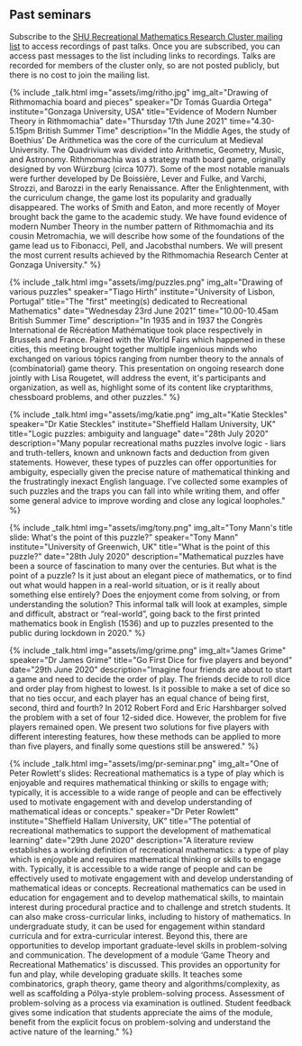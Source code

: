## Past seminars

Subscribe to the [SHU Recreational Mathematics Research Cluster mailing list](https://www.google.com/url?q=https%3A%2F%2Fwww.jiscmail.ac.uk%2FSHU-RMRC&sa=D&sntz=1&usg=AFQjCNENE6mx8ZdEZVSckovetPHsqedVoA) to access recordings of past talks. Once you are subscribed, you can access past messages to the list including links to recordings. Talks are recorded for members of the cluster only, so are not posted publicly, but there is no cost to join the mailing list. 

<div class='talks'>

{% include _talk.html
    img="assets/img/ritho.jpg"
    img_alt="Drawing of Rithmomachia board and pieces"
    speaker="Dr Tomás Guardia Ortega"
    institute="Gonzaga University, USA"
    title="Evidence of Modern Number Theory in Rithmomachia"
    date="Thursday 17th June 2021"
    time="4.30-5.15pm British Summer Time"
    description="In the Middle Ages, the study of Boethius' De Arithmetica was the core of the curriculum at Medieval University. The Quadrivium was divided into Arithmetic, Geometry, Music, and Astronomy. Rithmomachia was a strategy math board game, originally designed by von Würzburg (circa 1077). Some of the most notable manuals were further developed by De Boissière, Lever and Fulke, and Varchi, Strozzi, and Barozzi in the early Renaissance. After the Enlightenment, with the curriculum change, the game lost its popularity and gradually disappeared. The works of Smith and Eaton, and more recently of Moyer brought back the game to the academic study. We have found evidence of modern Number Theory in the number pattern of Rithmomachia and its cousin Metromachia, we will describe how some of the foundations of the game lead us to Fibonacci, Pell, and Jacobsthal numbers. We will present the most current results achieved by the Rithmomachia Research Center at Gonzaga University."
%}

{% include _talk.html
    img="assets/img/puzzles.png"
    img_alt="Drawing of various puzzles"
    speaker="Tiago Hirth"
    institute="University of Lisbon, Portugal"
    title="The \"first\" meeting(s) dedicated to Recreational Mathematics"
    date="Wednesday 23rd June 2021"
    time="10.00-10.45am British Summer Time"
    description="In 1935 and in 1937 the Congrès International de Récréation Mathématique took place respectively in Brussels and France. Paired with the World Fairs which happened in these cities, this meeting brought together multiple ingenious minds who exchanged on various tópics ranging from number theory to the annals of (combinatorial) game theory. This presentation on ongoing research done jointly with Lisa Rougetet, will address the event, it's participants and organization, as well as, highlight some of its content like cryptarithms, chessboard problems, and other puzzles."
%}

{% include _talk.html
    img="assets/img/katie.png"
    img_alt="Katie Steckles"
    speaker="Dr Katie Steckles"
    institute="Sheffield Hallam University, UK"
    title="Logic puzzles: ambiguity and language"
    date="28th July 2020"
    description="Many popular recreational maths puzzles involve logic - liars and truth-tellers, known and unknown facts and deduction from given statements. However, these types of puzzles can offer opportunities for ambiguity, especially given the precise nature of mathematical thinking and the frustratingly inexact English language. I’ve collected some examples of such puzzles and the traps you can fall into while writing them, and offer some general advice to improve wording and close any logical loopholes."
%}

{% include _talk.html
    img="assets/img/tony.png"
    img_alt="Tony Mann's title slide: What's the point of this puzzle?"
    speaker="Tony Mann"
    institute="University of Greenwich, UK"
    title="What is the point of this puzzle?"
    date="28th July 2020"
    description="Mathematical puzzles have been a source of fascination to many over the centuries. But what is the point of a puzzle? Is it just about an elegant piece of mathematics, or to find out what would happen in a real-world situation, or is it really about something else entirely? Does the enjoyment come from solving, or from understanding the solution? This informal talk will look at examples, simple and difficult, abstract or “real-world”, going back to the first printed mathematics book in English (1536) and up to puzzles presented to the public during lockdown in 2020."
%}

{% include _talk.html
    img="assets/img/grime.png"
    img_alt="James Grime"
    speaker="Dr James Grime"
    title="Go First Dice for five players and beyond"
    date="29th June 2020"
    description="Imagine four friends are about to start a game and need to decide the order of play. The friends decide to roll dice and order play from highest to lowest. Is it possible to make a set of dice so that no ties occur, and each player has an equal chance of being first, second, third and fourth? In 2012 Robert Ford and Eric Harshbarger solved the problem with a set of four 12-sided dice. However, the problem for five players remained open. We present two solutions for five players with different interesting features, how these methods can be applied to more than five players, and finally some questions still be answered."
%}

{% include _talk.html
    img="assets/img/pr-seminar.png"
    img_alt="One of Peter Rowlett's slides: Recreational mathematics is a type of play which is enjoyable and requires mathematical thinking or skills to engage with; typically, it is accessible to a wide range of people and can be effectively used to motivate engagement with and develop understanding of mathematical ideas or concepts."
    speaker="Dr Peter Rowlett"
    institute="Sheffield Hallam University, UK"
    title="The potential of recreational mathematics to support the development of mathematical learning"
    date="29th June 2020"
    description="A literature review establishes a working definition of recreational mathematics: a type of play which is enjoyable and requires mathematical thinking or skills to engage with. Typically, it is accessible to a wide range of people and can be effectively used to motivate engagement with and develop understanding of mathematical ideas or concepts. Recreational mathematics can be used in education for engagement and to develop mathematical skills, to maintain interest during procedural practice and to challenge and stretch students. It can also make cross-curricular links, including to history of mathematics. In undergraduate study, it can be used for engagement within standard curricula and for extra-curricular interest. Beyond this, there are opportunities to develop important graduate-level skills in problem-solving and communication. The development of a module ‘Game Theory and Recreational Mathematics’ is discussed. This provides an opportunity for fun and play, while developing graduate skills. It teaches some combinatorics, graph theory, game theory and algorithms/complexity, as well as scaffolding a Pólya-style problem-solving process. Assessment of problem-solving as a process via examination is outlined. Student feedback gives some indication that students appreciate the aims of the module, benefit from the explicit focus on problem-solving and understand the active nature of the learning."
%}

</div>
